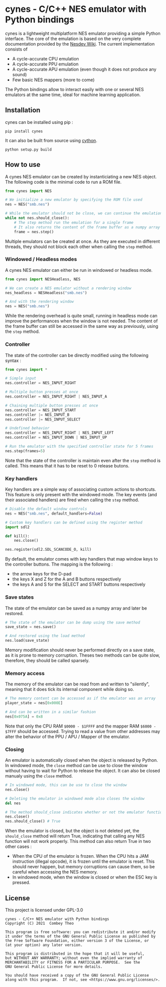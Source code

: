 
# cynes - C/C++ NES emulator with Python bindings
cynes is a lightweight multiplatform NES emulator providing a simple Python interface. The core of the emulation is based on the very complete documentation provided by the [Nesdev Wiki](https://wiki.nesdev.com/w/index.php?title=NES_reference_guide). The current implementation consists of
 - A cycle-accurate CPU emulation
 - A cycle-accurate PPU emulation
 - A cycle-accurate APU emulation (even though it does not produce any sound)
 - Few basic NES mappers (more to come)

The Python bindings allow to interact easily with one or several NES emulators at the same time, ideal for machine learning application.

## Installation
cynes can be installed using pip :
```
pip install cynes
```

It can also be built from source using [cython](https://github.com/cython/cython).
```
python setup.py build
```

## How to use
A cynes NES emulator can be created by instanticiating a new NES object. The following code is the minimal code to run a ROM file.
```python
from cynes import NES

# We initialize a new emulator by specifying the ROM file used
nes = NES("smb.nes")

# While the emulator should not be close, we can continue the emulation
while not nes.should_close():
    # The step method run the emulation for a single frame
    # It also returns the content of the frame buffer as a numpy array
    frame = nes.step()
```
Multiple emulators can be created at once. As they are executed in different threads, they should not block each other when calling the `step` method.

### Windowed / Headless modes
A cynes NES emulator can either be run in windowed or headless mode.
```python
from cynes import NESHeadless, NES

# We can create a NES emulator without a rendering window
nes_headless = NESHeadless("smb.nes")

# And with the rendering window
nes = NES("smb.nes")
```
While the rendering overhead is quite small, running in headless mode can improve the performances when the window is not needed. The content of the frame buffer can still be accessed in the same way as previously, using the `step` method.

### Controller
The state of the controller can be directly modified using the following syntax :
```python
from cynes import *

# Simple input
nes.controller = NES_INPUT_RIGHT

# Multiple button presses at once
nes.controller = NES_INPUT_RIGHT | NES_INPUT_A

# Chaining multiple button presses at once
nes.controller = NES_INPUT_START 
nes.controller |= NES_INPUT_B 
nes.controller |= NES_INPUT_SELECT

# Undefined behavior
nes.controller = NES_INPUT_RIGHT | NES_INPUT_LEFT
nes.controller = NES_INPUT_DOWN | NES_INPUT_UP

# Run the emulator with the specified controller state for 5 frames
nes.step(frames=5)
```
Note that the state of the controller is maintain even after the `step` method is called. This means that it has to be reset to 0 release butons. 

### Key handlers
Key handlers are a simple way of associating custom actions to shortcuts. This feature is only present with the windowed mode. The key events (and their associated handlers) are fired when calling the `step` method.
```python
# Disable the default window controls
nes = NES("smb.nes", default_handlers=False)

# Custom key handlers can be defined using the register method
import sdl2

def kill():
    nes.close()

nes.register(sdl2.SDL_SCANCODE_O, kill)
```
By default, the emulator comes with key handlers that map window keys to the controller buttons. The mapping is the following :
 - the arrow keys for the D-pad
 - the keys X and Z for the A and B buttons respectively
 - the keys A and S for the SELECT and START buttons respectively

### Save states
The state of the emulator can be saved as a numpy array and later be restored.
```python
# The state of the emulator can be dump using the save method
save_state = nes.save()

# And restored using the load method
nes.load(save_state)
```
Memory modification should never be performed directly on a save state, as it is prone to memory corruption. Theses two methods can be quite slow, therefore, they should be called sparsely.

### Memory access
The memory of the emulator can be read from and written to "silently", meaning that it does tick its internal component while doing so.
```python
# The memory content can be accessed as if the emulator was an array
player_state = nes[0x000E]

# And can be written in a similar fashion
nes[0x075A] = 0x8
```
Note that only the CPU RAM `$0000 - $1FFFF` and the mapper RAM `$6000 - $7FFF` should be accessed. Trying to read a value from other addresses may alter the behavior of the PPU / APU / Mapper of the emulator.

### Closing
An emulator is automatically closed when the object is released by Python. In windowed mode, the `close` method can be use to close the window without having to wait for Python to release the object.
It can also be closed manualy using the `close` method.
```python
# In windowed mode, this can be use to close the window
nes.close()

# Deleting the emulator in windowed mode also closes the window
del nes

# The method should_close indicates whether or not the emulator function should be called
nes.close()
nes.should_close() # True
```
When the emulator is closed, but the object is not deleted yet, the `should_close` method will return True, indicating that calling any NES function will not work properly. This method can also return True in two other cases :
 - When the CPU of the emulator is frozen. When the CPU hits a JAM instruction (illegal opcode), it is frozen until the emulator is reset. This should never happen, but memory corruptions can cause them, so be careful when accessing the NES memory.
 - In windowed mode, when the window is closed or when the ESC key is pressed.

## License
This project is licensed under GPL-3.0

```plain
cynes - C/C++ NES emulator with Python bindings
Copyright (C) 2021  Combey Theo

This program is free software: you can redistribute it and/or modify
it under the terms of the GNU General Public License as published by
the Free Software Foundation, either version 3 of the License, or
(at your option) any later version.

This program is distributed in the hope that it will be useful,
but WITHOUT ANY WARRANTY; without even the implied warranty of
MERCHANTABILITY or FITNESS FOR A PARTICULAR PURPOSE.  See the
GNU General Public License for more details.

You should have received a copy of the GNU General Public License
along with this program.  If not, see <https://www.gnu.org/licenses/>.
```

